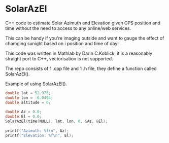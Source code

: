 # SolarAzEl
C++ code to estimate Solar Azimuth and Elevation given GPS position and time without the need to access to any online/web services.

This can be handy if you're imaging outside and want to gauge the effect of chamging sunight based on i position and time of day!

This code was written in Mathlab by Darin C.Koblick, it is a reasonably straight port to C++, vectorisation is not supported.

The repo consists of 1 .cpp file and 1 .h file, they define a function called SolarAzEl().

Example of using SolarAzEl().

```cpp
double lat = 52.975;
double lon = -6.0494;
double altitude = 0;
 
double Az = 0.0;
double El = 0.0;
SolarAzEl(time(NULL), lat, lon, 0, &Az, &El);
 
printf("Azimuth: %f\n", Az);
printf("Elevation: %f\n", El);
```
